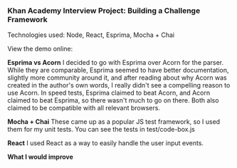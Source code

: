 ### Khan Academy Interview Project: Building a Challenge Framework

Technologies used: Node, React, Esprima, Mocha + Chai

View the demo online:


**Esprima vs Acorn**
I decided to go with Esprima over Acorn for the parser. While they are comparable, Esprima seemed to have better documentation, slightly more community around it, and after reading about why Acorn was created in the author's own words, I really didn't see a compelling reason to use Acorn. In speed tests, Esprima claimed to beat Acorn, and Acorn claimed to beat Esprima, so there wasn't much to go on there. Both also claimed to be compatible with all relevant browsers.

**Mocha + Chai**
These came up as a popular JS test framework, so I used them for my unit tests. You can see the tests in test/code-box.js

**React**
I used React as a way to easily handle the user input events. 

**What I would improve**

